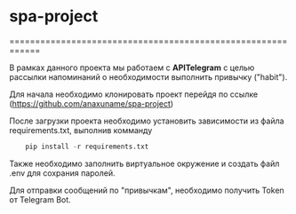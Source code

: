 # spa-project

============================================================

В рамках данного проекта мы работаем с **APITelegram** с целью рассылки напоминаний о необходимости выполнить привычку ("habit").

Для начала необходимо клонировать проект перейдя по ссылке
(https://github.com/anaxuname/spa-project)

После загрузки проекта необходимо установить зависимости из файла requirements.txt, выполнив комманду
```python
    pip install -r requirements.txt
```

Также необходимо заполнить виртуальное окружение и создать файл .env для сохрания паролей.

Для отправки сообщений по "привычкам", необходимо получить Token от Telegram Bot.